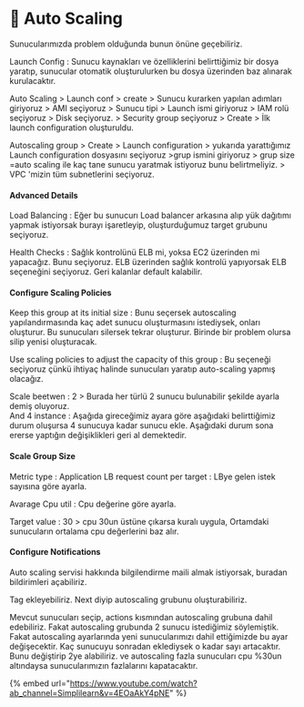 # 🤝 Auto Scaling

Sunucularımızda problem olduğunda bunun önüne geçebiliriz.

Launch Config : Sunucu kaynakları ve özelliklerini belirttiğimiz bir dosya yaratıp, sunucular otomatik oluşturulurken bu dosya üzerinden baz alınarak kurulacaktır.

Auto Scaling > Launch conf > create > Sunucu kurarken yapılan adımları giriyoruz > AMI seçiyoruz > Sunucu tipi > Launch ismi giriyoruz > IAM rolü seçiyoruz > Disk seçiyoruz. > Security group seçiyoruz > Create  > İlk launch configuration oluşturuldu.

Autoscaling group > Create > Launch configuration > yukarıda yarattığımız Launch configuration dosyasını seçiyoruz >grup ismini giriyoruz > grup size =auto scaling ile kaç tane sunucu yaratmak istiyoruz bunu belirtmeliyiz. > VPC  'mizin tüm subnetlerini seçiyoruz.

#### Advanced Details

Load Balancing : Eğer bu sunucurı Load balancer arkasına alıp yük dağıtımı yapmak istiyorsak burayı işaretleyip, oluşturduğumuz target grubunu seçiyoruz.

Health Checks : Sağlık kontrolünü ELB mi, yoksa EC2 üzerinden mi yapacağız. Bunu seçiyoruz. ELB üzerinden sağlık kontrolü yapıyorsak ELB seçeneğini seçiyoruz. Geri kalanlar default kalabilir.

#### Configure Scaling Policies

Keep this group at its initial size : Bunu seçersek autoscaling yapılandırmasında kaç adet sunucu oluşturmasını istediysek, onları oluşturur. Bu sunucuları silersek tekrar oluşturur. Birinde bir problem olursa silip yenisi oluşturacak.

Use scaling policies to adjust the capacity of this group : Bu seçeneği seçiyoruz çünkü ihtiyaç halinde sunucuları yaratıp auto-scaling yapmış olacağız.

Scale beetwen : 2 > Burada her türlü 2 sunucu bulunabilir şekilde ayarla demiş oluyoruz.\
And 4 instance : Aşağıda gireceğimiz ayara göre aşağıdaki belirttiğimiz durum oluşursa 4 sunucuya kadar sunucu ekle. Aşağıdaki durum sona ererse yaptığın değişiklikleri geri al demektedir.

#### Scale Group Size

Metric type : Application LB request count per target : LBye gelen istek sayısına göre ayarla.

Avarage Cpu util : Cpu değerine göre ayarla.

Target value : 30 > cpu 30un üstüne çıkarsa kuralı uygula, Ortamdaki sunucuların ortalama cpu değerlerini baz alır.

#### Configure Notifications

Auto scaling servisi hakkında bilgilendirme maili almak istiyorsak, buradan bildirimleri açabiliriz.

Tag ekleyebiliriz. Next diyip autoscaling grubunu oluşturabiliriz.

Mevcut sunucuları seçip, actions kısmından autoscaling grubuna dahil edebiliriz. Fakat autoscaling grubunda 2 sunucu istediğimiz söylemiştik. Fakat autoscaling ayarlarında yeni sunucularımızı dahil ettiğimizde bu ayar değişecektir. Kaç sunucuyu sonradan eklediysek o kadar sayı artacaktır. Bunu değiştirip 2ye alabiliriz. ve autoscaling fazla sunucuları cpu %30un altındaysa sunucularımızın fazlalarını kapatacaktır.&#x20;

{% embed url="https://www.youtube.com/watch?ab_channel=Simplilearn&v=4EOaAkY4pNE" %}
